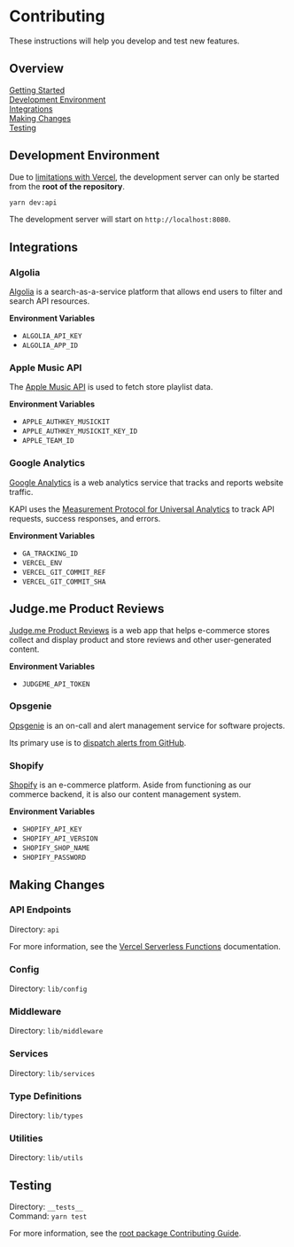 # Contributing

These instructions will help you develop and test new features.

## Overview

[Getting Started](../../../docs/CONTRIBUTING.md)  
[Development Environment](#development-environment)  
[Integrations](#integrations)  
[Making Changes](#making-changes)  
[Testing](#testing)

## Development Environment

Due to [limitations with Vercel][1], the development server can only be started
from the **root of the repository**.

```zsh
yarn dev:api
```

The development server will start on `http://localhost:8080`.

## Integrations

### Algolia

[Algolia][2] is a search-as-a-service platform that allows end users to filter
and search API resources.

**Environment Variables**

- `ALGOLIA_API_KEY`
- `ALGOLIA_APP_ID`

### Apple Music API

The [Apple Music API][3] is used to fetch store playlist data.

**Environment Variables**

- `APPLE_AUTHKEY_MUSICKIT`
- `APPLE_AUTHKEY_MUSICKIT_KEY_ID`
- `APPLE_TEAM_ID`

### Google Analytics

[Google Analytics][4] is a web analytics service that tracks and reports website
traffic.

KAPI uses the [Measurement Protocol for Universal Analytics][5] to track API
requests, success responses, and errors.

**Environment Variables**

- `GA_TRACKING_ID`
- `VERCEL_ENV`
- `VERCEL_GIT_COMMIT_REF`
- `VERCEL_GIT_COMMIT_SHA`

## Judge.me Product Reviews

[Judge.me Product Reviews][6] is a web app that helps e-commerce stores collect
and display product and store reviews and other user-generated content.

**Environment Variables**

- `JUDGEME_API_TOKEN`

### Opsgenie

[Opsgenie][7] is an on-call and alert management service for software projects.

Its primary use is to [dispatch alerts from GitHub][8].

### Shopify

[Shopify][9] is an e-commerce platform. Aside from functioning as our commerce
backend, it is also our content management system.

**Environment Variables**

- `SHOPIFY_API_KEY`
- `SHOPIFY_API_VERSION`
- `SHOPIFY_SHOP_NAME`
- `SHOPIFY_PASSWORD`

## Making Changes

### API Endpoints

Directory: `api`

For more information, see the [Vercel Serverless Functions][10] documentation.

### Config

Directory: `lib/config`

### Middleware

Directory: `lib/middleware`

### Services

Directory: `lib/services`

### Type Definitions

Directory: `lib/types`

### Utilities

Directory: `lib/utils`

## Testing

Directory: `__tests__`  
Command: `yarn test`

For more information, see the [root package Contributing Guide][11].

[1]: https://github.com/vercel/vercel/discussions/5294#discussioncomment-269338
[2]: https://www.algolia.com/
[3]: https://developer.apple.com/documentation/applemusicapi/
[4]: https://analytics.google.com/analytics/web/
[5]: https://developers.google.com/analytics/devguides/collection/protocol/v1
[6]: https://judge.me/
[7]: https://www.atlassian.com/software/opsgenie
[8]: https://docs.opsgenie.com/docs/github-integration
[9]: https://www.shopify.com/
[10]: https://vercel.com/docs/serverless-functions/introduction
[11]: ../../../docs/CONTRIBUTING.md#testing
